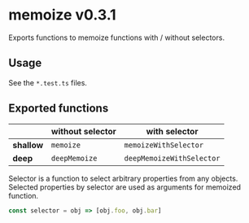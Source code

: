 # memoize v0.3.1

Exports functions to memoize functions with / without selectors.

## Usage

See the `*.test.ts` files.

## Exported functions

|             | without selector  | with selector             |
|-------------|-------------------|---------------------------|
|**shallow**  | `memoize`         | `memoizeWithSelector`     |
|**deep**     | `deepMemoize`     | `deepMemoizeWithSelector` |

Selector is a function to select arbitrary properties from any objects. Selected properties by selector are used as arguments for memoized function.

```javascript
const selector = obj => [obj.foo, obj.bar]
```
